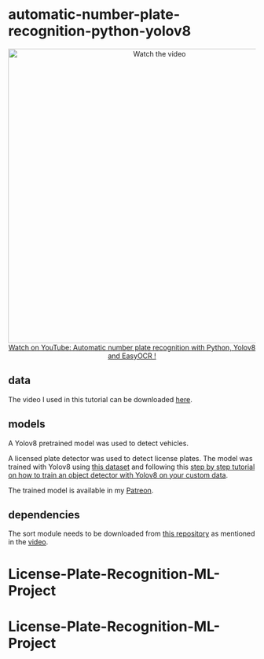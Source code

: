 # automatic-number-plate-recognition-python-yolov8

<p align="center">
<a href="https://www.youtube.com/watch?v=fyJB1t0o0ms">
    <img width="600" src="https://utils-computervisiondeveloper.s3.amazonaws.com/thumbnails/with_play_button/anpr_yolo2.jpg" alt="Watch the video">
    </br>Watch on YouTube: Automatic number plate recognition with Python, Yolov8 and EasyOCR !
</a>
</p>

## data

The video I used in this tutorial can be downloaded [here](https://drive.google.com/file/d/12sBfgLICdQEnDSOkVFZiJuUE6d3BeanT/view?usp=sharing).

## models

A Yolov8 pretrained model was used to detect vehicles.

A licensed plate detector was used to detect license plates. The model was trained with Yolov8 using [this dataset](https://universe.roboflow.com/roboflow-universe-projects/license-plate-recognition-rxg4e/dataset/4) and following this [step by step tutorial on how to train an object detector with Yolov8 on your custom data](https://github.com/computervisioneng/train-yolov8-custom-dataset-step-by-step-guide). 

The trained model is available in my [Patreon](https://www.patreon.com/ComputerVisionEngineer).

## dependencies

The sort module needs to be downloaded from [this repository](https://github.com/abewley/sort) as mentioned in the [video](https://youtu.be/fyJB1t0o0ms?t=1120).
# License-Plate-Recognition-ML-Project
# License-Plate-Recognition-ML-Project
